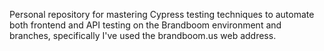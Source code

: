 Personal repository for mastering Cypress testing techniques to automate both frontend and API testing on the Brandboom environment and branches, specifically I've used the brandboom.us web address.
